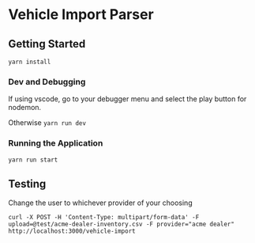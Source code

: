 # Vehicle Import Parser

## Getting Started

`yarn install`

### Dev and Debugging

If using vscode, go to your debugger menu and select the play button for nodemon.

Otherwise `yarn run dev`

### Running the Application

`yarn run start`

## Testing

Change the user to whichever provider of your choosing

```
curl -X POST -H 'Content-Type: multipart/form-data' -F upload=@test/acme-dealer-inventory.csv -F provider="acme dealer" http://localhost:3000/vehicle-import
```
